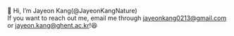 👋 Hi, I’m Jayeon Kang(@JayeonKangNature)  
If you want to reach out me, email me through jayeonkang0213@gmail.com or jayeon.kang@ghent.ac.kr!😆
